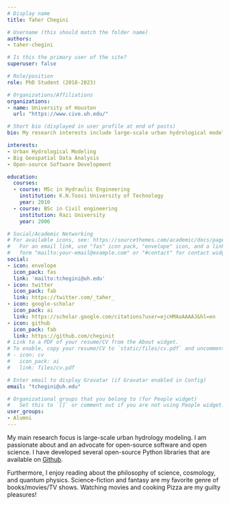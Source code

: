 ```yaml
---
# Display name
title: Taher Chegini

# Username (this should match the folder name)
authors:
- taher-chegini

# Is this the primary user of the site?
superuser: false

# Role/position
role: PhD Student (2018-2023)

# Organizations/Affiliations
organizations:
- name: University of Houston
  url: "https://www.cive.uh.edu/"

# Short bio (displayed in user profile at end of posts)
bio: My research interests include large-scale urban hydrological modeling and big data analysis

interests:
- Urban Hydrological Modeling
- Big Geospatial Data Analysis
- Open-source Software Development

education:
  courses:
  - course: MSc in Hydraulic Engineering
    institution: K.N.Toosi University of Technology
    year: 2010
  - course: BSc in Civil engineering
    institution: Razi University
    year: 2006

# Social/Academic Networking
# For available icons, see: https://sourcethemes.com/academic/docs/page-builder/#icons
#   For an email link, use "fas" icon pack, "envelope" icon, and a link in the
#   form "mailto:your-email@example.com" or "#contact" for contact widget.
social:
- icon: envelope
  icon_pack: fas
  link: 'mailto:tchegini@uh.edu'
- icon: twitter
  icon_pack: fab
  link: https://twitter.com/_taher_
- icon: google-scholar
  icon_pack: ai
  link: https://scholar.google.com/citations?user=ejcHMAoAAAAJ&hl=en
- icon: github
  icon_pack: fab
  link: https://github.com/cheginit
# Link to a PDF of your resume/CV from the About widget.
# To enable, copy your resume/CV to `static/files/cv.pdf` and uncomment the lines below.
# - icon: cv
#   icon_pack: ai
#   link: files/cv.pdf

# Enter email to display Gravatar (if Gravatar enabled in Config)
email: "tchegini@uh.edu"

# Organizational groups that you belong to (for People widget)
#   Set this to `[]` or comment out if you are not using People widget.
user_groups:
- Alumni
---
```


My main research focus is large-scale urban hydrology modeling. I am passionate about and an advocate for open-source software and open science. I have developed several open-source Python libraries that are available on [Github](https://github.com/cheginit).

Furthermore, I enjoy reading about the philosophy of science, cosmology, and quantum physics. Science-fiction and fantasy are my favorite genre of books/movies/TV shows. Watching movies and cooking Pizza are my guilty pleasures!
